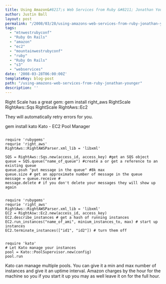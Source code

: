 ```yaml
---
title: Using Amazon&#8217;s Web Services from Ruby &#8211; Jonathan Younger
author: Justin Ball
layout: post
permalink: "/2008/03/28/using-amazons-web-services-from-ruby-jonathan-younger/"
tags:
  - "mtnwestrubyconf"
  - "Ruby On Rails"
  - "amazon"
  - "ec2"
  - "mountainwestrubyconf"
  - "ruby"
  - "Ruby On Rails"
  - "s3"
  - "webservices"
date: '2008-03-28T06:00:00Z'
templateKey: blog-post
path: "/using-amazons-web-services-from-ruby-jonathan-younger"
description: ''
---
```


Right Scale has a great gem:
gem install right_aws
RightScale RightAws::Sqs
RightScale RightAws::Ec2

They will automatically retry errors for you.

gem install kato
Kato - EC2 Pool Manager

<pre><code class="ruby">
require 'rubygems'
requrie 'right_aws'
RightAws::RightAWSParser.xml_lib = 'libxml'

SQS = RightAws::Sqs.new(access_id, access_key) #get an SQS object
queue = SQS.queue("name_of_queue") #create a or get a reference to an existing queue
queue.psuh "put message in the queue" #8k max
queue.size # get an approximate number of message in the queue
message = queue.receive #
message.delete # if you don't delete your messages they will show up again
</pre></code>

<pre><code class="ruby">
require 'rubygems'
requrie 'right_aws'
RightAws::RightAWSParser.xml_lib = 'libxml'
EC2 = RightAsw::Ec2.new(access_id, access_key)
EC2.describe_instances # get a hash of running instances
EC2.run_instances("name_of_ami", minium_instances_to, max) # start up instances
EC2.terminate_instances(["id1", "id2"]) # turn them off
</pre></code>

<pre><code class="ruby">
require 'kato'
# Let Kato manage your instances
pool = Kato::PoolSupervisor.new(config)
pool.run
</pre></code>

Kato can manage multiple pools.  You can give it a min and max number of instances and give it an uptime interval.  Amazon charges by the hour for the machine so you if you start it up you may as well leave it on for the full hour.



